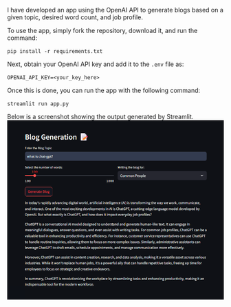 I have developed an app using the OpenAI API to generate blogs based on a given topic, desired word count, and job profile.

To use the app, simply fork the repository, download it, and run the command:

```
pip install -r requirements.txt
```

Next, obtain your OpenAI API key and add it to the `.env` file as:

```
OPENAI_API_KEY=<your_key_here>
```

Once this is done, you can run the app with the following command:

```
streamlit run app.py
```

Below is a screenshot showing the output generated by Streamlit.  
![Screenshot of the output](assets/output.png)
